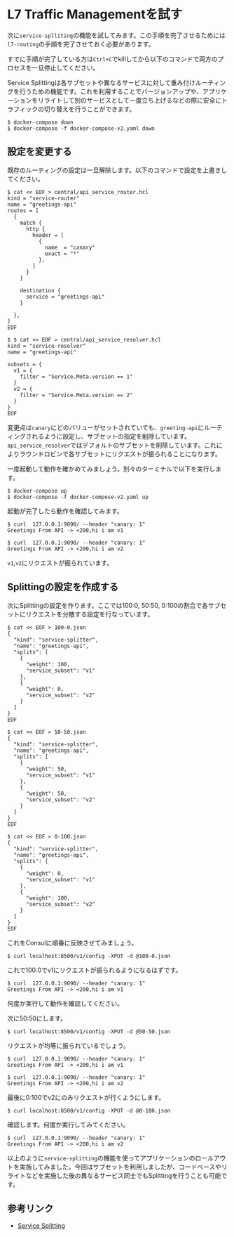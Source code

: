 # L7 Traffic Managementを試す

次に`service-splliting`の機能を試してみます。この手順を完了させるためには`l7-routing`の手順を完了させておく必要があります。

すでに手順が完了している方は`Ctrl+C`でkillしてから以下のコマンドで両方のプロセスを一旦停止してください。

Service Splittingは各サブセットや異なるサービスに対して重み付けルーティングを行うための機能です。これを利用することでバージョンアップや、アプリケーションをリライトして別のサービスとして一度立ち上げるなどの際に安全にトラフィックの切り替えを行うことができます。

```shell
$ docker-compose down
$ docker-compose -f docker-compose-v2.yaml down
```

## 設定を変更する

既存のルーティングの設定は一旦解除します。以下のコマンドで設定を上書きしてください。

```shell
$ cat << EOF > central/api_service_router.hcl
kind = "service-router"
name = "greetings-api"
routes = [
  {
    match {
      http {
        header = [
          {
            name  = "canary"
            exact = "*"
          },
        ]
      }
    }

    destination {
      service = "greetings-api"
    }

  },
]
EOF

$ $ cat << EOF > central/api_service_resolver.hcl
kind = "service-resolver"
name = "greetings-api"

subsets = {
  v1 = {
    filter = "Service.Meta.version == 1"
  }
  v2 = {
    filter = "Service.Meta.version == 2"
  }
}
EOF
```

変更点は`canary`にどのバリューがセットされていても、`greeting-api`にルーティングされるように設定し、サブセットの指定を削除しています。`api_service_resolver`ではデフォルトのサブセットを削除しています。これによりラウンドロビンで各サブセットにリクエストが振られることになります。


一度起動して動作を確かめてみましょう。別々のターミナルで以下を実行します。

```shell
$ docker-compose up
$ docker-compose -f docker-compose-v2.yaml up
```

起動が完了したら動作を確認してみます。

```console
$ curl  127.0.0.1:9090/ --header "canary: 1"
Greetings From API -> <200,hi i am v1

$ curl  127.0.0.1:9090/ --header "canary: 1"
Greetings From API -> <200,hi i am v2
```

`v1`,`v2`にリクエストが振られています。

## Splittingの設定を作成する

次にSplittingの設定を作ります。ここでは100:0, 50:50, 0:100の割合で各サブセットにリクエストを分散する設定を行なっています。

```shell
$ cat << EOF > 100-0.json
{
  "kind": "service-splitter",
  "name": "greetings-api",
  "splits": [
    {
      "weight": 100,
      "service_subset": "v1"
    },
    {
      "weight": 0,
      "service_subset": "v2"
    }
  ]
}
EOF

$ cat << EOF > 50-50.json
{
  "kind": "service-splitter",
  "name": "greetings-api",
  "splits": [
    {
      "weight": 50,
      "service_subset": "v1"
    },
    {
      "weight": 50,
      "service_subset": "v2"
    }
  ]
}
EOF

$ cat << EOF > 0-100.json
{
  "kind": "service-splitter",
  "name": "greetings-api",
  "splits": [
    {
      "weight": 0,
      "service_subset": "v1"
    },
    {
      "weight": 100,
      "service_subset": "v2"
    }
  ]
}
EOF
```

これをConsulに順番に反映させてみましょう。

```shell
$ curl localhost:8500/v1/config -XPUT -d @100-0.json
```

これで100:0でv1にリクエストが振られるようになるはずです。

```console
$ curl  127.0.0.1:9090/ --header "canary: 1"
Greetings From API -> <200,hi i am v1
```

何度か実行して動作を確認してください。

次に50:50にします。

```shell
$ curl localhost:8500/v1/config -XPUT -d @50-50.json
```

リクエストが均等に振られているでしょう。

```console
$ curl  127.0.0.1:9090/ --header "canary: 1"
Greetings From API -> <200,hi i am v1

$ curl  127.0.0.1:9090/ --header "canary: 1"
Greetings From API -> <200,hi i am v2
```

最後に0:100でv2にのみリクエストが行くようにします。

```shell
$ curl localhost:8500/v1/config -XPUT -d @0-100.json
```

確認します。何度か実行してみてください。

```console
$ curl  127.0.0.1:9090/ --header "canary: 1"
Greetings From API -> <200,hi i am v2
```

以上のように`service-splitting`の機能を使ってアプリケーションのロールアウトを実施してみました。今回はサブセットを利用しましたが、コードベースやリライトなどを実施した後の異なるサービス同士でもSplittingを行うことも可能です。

## 参考リンク
* [Service Splitting](https://www.consul.io/docs/agent/config-entries/service-splitter.html)
